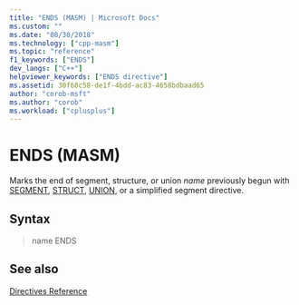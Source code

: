```yaml
---
title: "ENDS (MASM) | Microsoft Docs"
ms.custom: ""
ms.date: "08/30/2018"
ms.technology: ["cpp-masm"]
ms.topic: "reference"
f1_keywords: ["ENDS"]
dev_langs: ["C++"]
helpviewer_keywords: ["ENDS directive"]
ms.assetid: 30f68c58-de1f-4bdd-ac83-4658bdbaad65
author: "corob-msft"
ms.author: "corob"
ms.workload: ["cplusplus"]
---
```

# ENDS (MASM)

Marks the end of segment, structure, or union *name* previously begun with [SEGMENT](../../assembler/masm/segment.md), [STRUCT](../../assembler/masm/struct-masm.md), [UNION](../../assembler/masm/union.md), or a simplified segment directive.

## Syntax

> name ENDS

## See also

[Directives Reference](../../assembler/masm/directives-reference.md)<br/>